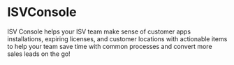 # ISVConsole
ISV Console helps your ISV team make sense of customer apps installations, expiring licenses, and customer locations with actionable items to help your team save time with common processes and convert more sales leads on the go!
